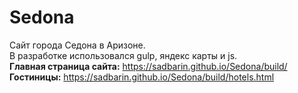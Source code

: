 # Sedona

Сайт города Седона в Аризоне.  
В разработке использовался gulp, яндекс карты и js.  
**Главная страница сайта:** https://sadbarin.github.io/Sedona/build/  
**Гостиницы:** https://sadbarin.github.io/Sedona/build/hotels.html
